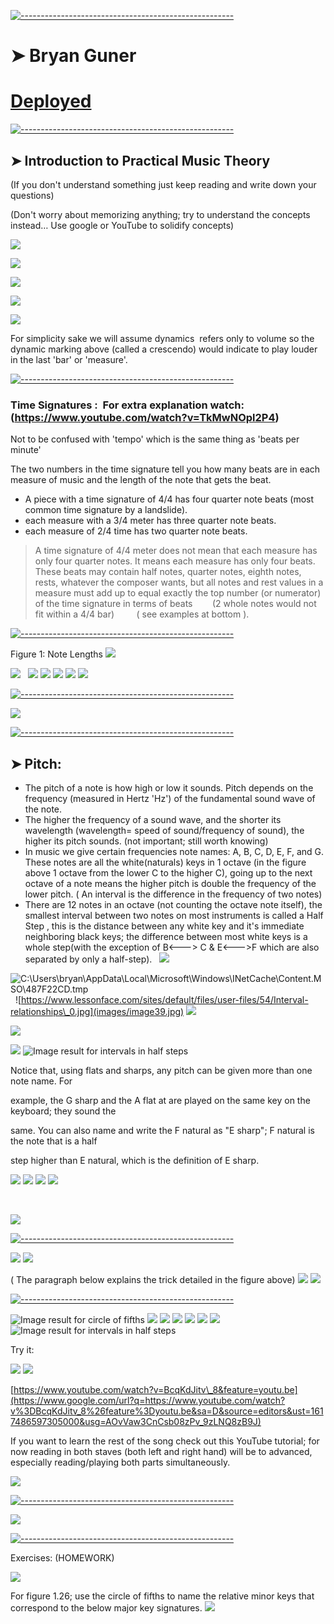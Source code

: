 
[![-----------------------------------------------------](https://raw.githubusercontent.com/andreasbm/readme/master/assets/lines/colored.png)](#bryan-guner)

# ➤ Bryan Guner

# [Deployed](https://synth-music-theory.netlify.app/)

[![-----------------------------------------------------](https://raw.githubusercontent.com/andreasbm/readme/master/assets/lines/colored.png)](#introduction-to-practical-music-theory)

## ➤ Introduction to Practical Music Theory

(If you don't understand something just keep reading and write down your questions)

(Don't worry about memorizing anything; try to understand the concepts instead… Use google or YouTube to solidify concepts)

![](images/image25.png)

![](images/image28.png)

![](images/image27.png)

![](images/image31.png)

![](images/image29.png)

For simplicity sake we will assume dynamics  refers only to volume so the dynamic marking above (called a crescendo) would indicate to play louder in the last 'bar' or 'measure'.

[![-----------------------------------------------------](https://raw.githubusercontent.com/andreasbm/readme/master/assets/lines/colored.png)](#bryan-guner)

### Time Signatures :  For extra explanation watch: (https://www.youtube.com/watch?v=TkMwNOpl2P4)

Not to be confused with 'tempo' which is the same thing as 'beats per minute'

The two numbers in the time signature tell you how many beats are in each measure of music and the length of the note that gets the beat.

-   A piece with a time signature of 4/4 has four quarter note beats (most common time signature by a landslide).
-   each measure with a 3/4 meter has three quarter note beats.
-   each measure of 2/4 time has two quarter note beats.

>A time signature of 4/4 meter does not mean that each measure has only four quarter notes. It means each measure has only four beats. These beats may contain half notes, quarter notes, eighth notes, rests, whatever the composer wants, but all notes and rest values in a measure must add up to equal exactly the top number (or numerator) of the time signature in terms of beats        (2 whole notes would not fit within a 4/4 bar)         ( see examples at bottom ).

[![-----------------------------------------------------](https://raw.githubusercontent.com/andreasbm/readme/master/assets/lines/colored.png)](#bryan-guner)


Figure 1: Note Lengths ![](images/image7.png)

![](images/image33.png)   ![](images/image21.png) ![](images/image32.png) ![](images/image12.png) ![](images/image23.png) ![](images/image26.png)

  [![-----------------------------------------------------](https://raw.githubusercontent.com/andreasbm/readme/master/assets/lines/colored.png)](#bryan-guner)

![](images/image36.png)

[![-----------------------------------------------------](https://raw.githubusercontent.com/andreasbm/readme/master/assets/lines/colored.png)](#bryan-guner)

## ➤ Pitch:

-   The pitch of a note is how high or low it sounds. Pitch depends on the frequency (measured in Hertz 'Hz') of the fundamental sound wave of the note.
-   The higher the frequency of a sound wave, and the shorter its wavelength (wavelength= speed of sound/frequency of sound), the higher its pitch sounds. (not important; still worth knowing)
-   In music we give certain frequencies note names: A, B, C, D, E, F, and G. These notes are all the white(naturals) keys in 1 octave (in the figure above 1 octave from the lower C to the higher C), going up to the next octave of a note means the higher pitch is double the frequency of the lower pitch. ( An interval is the difference in the frequency of two notes)
-   There are 12 notes in an octave (not counting the octave note itself), the smallest interval between two notes on most instruments is called a Half Step , this is the distance between any white key and it's immediate neighboring black keys; the difference between most white keys is a whole step(with the exception of B\<---\> C & E\<---\>F which are also separated by only a half-step).   ![](images/image16.png)

![C:\\Users\\bryan\\AppData\\Local\\Microsoft\\Windows\\INetCache\\Content.MSO\\487F22CD.tmp](images/image38.png)   ![https://www.lessonface.com/sites/default/files/user-files/54/Interval-relationships\_0.jpg](images/image39.jpg) ![](images/image19.png)

![](images/image41.png)

![](images/image42.png) ![Image result for intervals in half steps](images/image5.png)

Notice that, using flats and sharps, any pitch can be given more than one note name. For

example, the G sharp and the A flat at are played on the same key on the keyboard; they sound the

same. You can also name and write the F natural as "E sharp"; F natural is the note that is a half

step higher than E natural, which is the definition of E sharp.  

![](images/image43.png) ![](images/image10.png) ![](images/image1.png) ![](images/image13.png)

 

![](images/image4.png)

[![-----------------------------------------------------](https://raw.githubusercontent.com/andreasbm/readme/master/assets/lines/colored.png)](#bryan-guner)


![](images/image34.png) ![](images/image9.png)

( The paragraph below explains the trick detailed in the figure above) ![](images/image40.png) ![](images/image37.png)

[![-----------------------------------------------------](https://raw.githubusercontent.com/andreasbm/readme/master/assets/lines/colored.png)](#bryan-guner)


![Image result for circle of fifths](images/image2.png) ![](images/image14.png) ![](images/image3.png) ![](images/image30.png) ![](images/image6.png) ![](images/image15.png) ![](images/image8.png) ![Image result for intervals in half steps](images/image24.png)

Try it:

![](images/image18.png) ![](images/image20.png)

[https://www.youtube.com/watch?v=BcqKdJitv\_8&feature=youtu.be](https://www.google.com/url?q=https://www.youtube.com/watch?v%3DBcqKdJitv_8%26feature%3Dyoutu.be&sa=D&source=editors&ust=1617486597305000&usg=AOvVaw3CnCsb08zPv_9zLNQ8zB9J)

If you want to learn the rest of the song check out this YouTube tutorial; for now reading in both staves (both left and right hand) will be to advanced, especially reading/playing both parts simultaneously.

![](images/image22.png)

[![-----------------------------------------------------](https://raw.githubusercontent.com/andreasbm/readme/master/assets/lines/colored.png)](#bryan-guner)


![](images/image11.png)

[![-----------------------------------------------------](https://raw.githubusercontent.com/andreasbm/readme/master/assets/lines/colored.png)](#bryan-guner)

Exercises: (HOMEWORK)

![](images/image35.png)

For figure 1.26; use the circle of fifths to name the relative minor keys that correspond to the below major key signatures. ![](images/image17.png)

        



